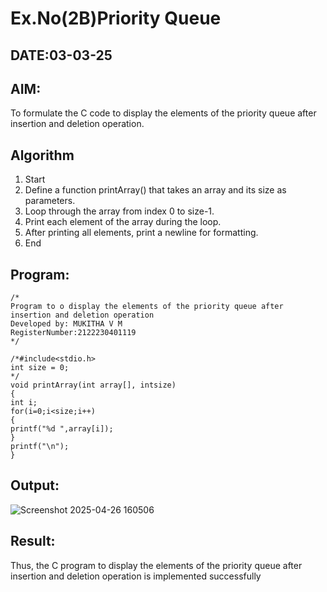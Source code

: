 # Ex.No(2B)Priority Queue
## DATE:03-03-25
## AIM:
To formulate the C code to display the elements of the priority queue after insertion and deletion operation.

## Algorithm
1. Start
2. Define a function printArray() that takes an array and its size as parameters.
3. Loop through the array from index 0 to size-1.
4. Print each element of the array during the loop.
5. After printing all elements, print a newline for formatting.
6. End  
## Program:
```
/*
Program to o display the elements of the priority queue after insertion and deletion operation
Developed by: MUKITHA V M
RegisterNumber:2122230401119  
*/
```
```
/*#include<stdio.h>
int size = 0;
*/
void printArray(int array[], intsize)
{
int i;
for(i=0;i<size;i++)
{
printf("%d ",array[i]);
}
printf("\n");
}
```
## Output:
![Screenshot 2025-04-26 160506](https://github.com/user-attachments/assets/a36585de-9016-40c0-baeb-adeeb2f5a9c9)

## Result:
Thus, the C program to display the elements of the priority queue after insertion and deletion operation is implemented successfully

